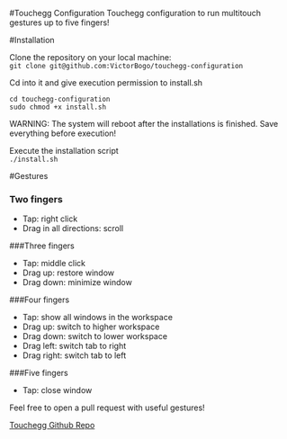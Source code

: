 #Touchegg Configuration
Touchegg configuration to run multitouch gestures up to five fingers!

#Installation

Clone the repository on your local machine: </br>
`git clone git@github.com:VictorBogo/touchegg-configuration`

Cd into it and give execution permission to install.sh </br>
```
cd touchegg-configuration
sudo chmod +x install.sh
```

WARNING: The system will reboot after the installations is finished. Save everything before execution! </br>

Execute the installation script </br>
`./install.sh`

#Gestures

### Two fingers

* Tap: right click
* Drag in all directions: scroll

###Three fingers

* Tap: middle click
* Drag up: restore window
* Drag down: minimize window

###Four fingers

* Tap: show all windows in the workspace
* Drag up: switch to higher workspace
* Drag down: switch to lower workspace
* Drag left: switch tab to right
* Drag right: switch tab to left

###Five fingers

* Tap: close window

Feel free to open a pull request with useful gestures!

[Touchegg Github Repo](https://github.com/JoseExposito/touchegg)
